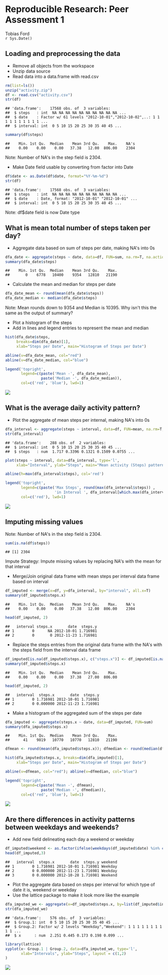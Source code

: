 # Reproducible Research: Peer Assessment 1
Tobias Ford  
`r Sys.Date()`  


## Loading and preprocessing the data

- Remove all objects from the workspace 
- Unzip data source 
- Read data into a data.frame with read.csv 


```r
rm(list=ls())
unzip("activity.zip")
df <- read.csv("activity.csv")
str(df)
```

```
## 'data.frame':	17568 obs. of  3 variables:
##  $ steps   : int  NA NA NA NA NA NA NA NA NA NA ...
##  $ date    : Factor w/ 61 levels "2012-10-01","2012-10-02",..: 1 1 1 1 1 1 1 1 1 1 ...
##  $ interval: int  0 5 10 15 20 25 30 35 40 45 ...
```

```r
summary(df$steps)
```

```
##    Min. 1st Qu.  Median    Mean 3rd Qu.    Max.    NA's 
##    0.00    0.00    0.00   37.38   12.00  806.00    2304
```
Note: Number of NA's in the step field is 2304.

- Make Date field usable by converting from factor into Date 


```r
df$date <- as.Date(df$date, format="%Y-%m-%d")
str(df)
```

```
## 'data.frame':	17568 obs. of  3 variables:
##  $ steps   : int  NA NA NA NA NA NA NA NA NA NA ...
##  $ date    : Date, format: "2012-10-01" "2012-10-01" ...
##  $ interval: int  0 5 10 15 20 25 30 35 40 45 ...
```
Note: df$date field is now Date type

## What is mean total number of steps taken per day?

- Aggregate data based on sum of steps per date, making NA's into 0s


```r
dfa_date <- aggregate(steps ~ date, data=df, FUN=sum, na.rm=T, na.action=NULL)
summary(dfa_date$steps)
```

```
##    Min. 1st Qu.  Median    Mean 3rd Qu.    Max. 
##       0    6778   10400    9354   12810   21190
```

- Calculate the mean and median for steps per date


```r
dfa_date_mean <- round(mean(dfa_date$steps))
dfa_date_median <- median(dfa_date$steps)
```

Note: Mean rounds down to 9354 and Median is 10395.
Why isn't this the same as the output of summary?

- Plot a histogram of the steps 
- Add in lines and legend entries to represent the mean and median


```r
hist(dfa_date$steps,
     breaks=dim(dfa_date)[1],
     xlab="Steps per Date", main="Histogram of Steps per Date")

abline(v=dfa_date_mean, col="red")
abline(v=dfa_date_median, col="blue")

legend('topright',
       legend=c(paste('Mean -', dfa_date_mean), 
                paste('Median -', dfa_date_median)),
       col=c('red', 'blue'), lwd=1)
```

![](PA1_template_files/figure-html/unnamed-chunk-5-1.png) 

## What is the average daily activity pattern?

- Plot the aggregate of mean steps per internal, making NA's into 0s 


```r
dfa_interval <- aggregate(steps ~ interval, data=df, FUN=mean, na.rm=T, na.action=NULL)
str(dfa_interval)
```

```
## 'data.frame':	288 obs. of  2 variables:
##  $ interval: int  0 5 10 15 20 25 30 35 40 45 ...
##  $ steps   : num  1.717 0.3396 0.1321 0.1509 0.0755 ...
```

```r
plot(steps ~ interval, data=dfa_interval, type='l',
     xlab="Interval", ylab="Steps", main="Mean activity (Steps) pattern over a Date across Intervals" )

abline(h=max(dfa_interval$steps), col='red')

legend('topright',
       legend=c(paste('Max Steps', round(max(dfa_interval$steps)) ,
                      'in Interval ', dfa_interval[which.max(dfa_interval$steps), ]$interval)),
       col=c('red'), lwd=1)
```

![](PA1_template_files/figure-html/unnamed-chunk-6-1.png) 

## Imputing missing values

Note: Number of NA's in the step field is 2304.


```r
sum(is.na(df$steps))
```

```
## [1] 2304
```

Impute Strategy: Impute missing values by replacing NA's with the mean for that interval

- Merge/Join original data frame with mean steps per interval data frame based on interval

```r
df_imputed <- merge(x=df, y=dfa_interval, by="interval", all.x=T)
summary(df_imputed$steps.x)
```

```
##    Min. 1st Qu.  Median    Mean 3rd Qu.    Max.    NA's 
##    0.00    0.00    0.00   37.38   12.00  806.00    2304
```

```r
head(df_imputed, 2)
```

```
##   interval steps.x       date  steps.y
## 1        0      NA 2012-10-01 1.716981
## 2        0       0 2012-11-23 1.716981
```
- Replace the steps entries from the original data frame with the NA's with the steps field from the interval data frame


```r
df_imputed[is.na(df_imputed$steps.x), c("steps.x")] <- df_imputed[is.na(df_imputed$steps.x), c('steps.y')]
summary(df_imputed$steps.x)
```

```
##    Min. 1st Qu.  Median    Mean 3rd Qu.    Max. 
##    0.00    0.00    0.00   37.38   27.00  806.00
```

```r
head(df_imputed, 2)
```

```
##   interval  steps.x       date  steps.y
## 1        0 1.716981 2012-10-01 1.716981
## 2        0 0.000000 2012-11-23 1.716981
```

- Make a histogram of the aggregated sum of the steps per date

```r
dfa_imputed <- aggregate(steps.x ~ date, data=df_imputed, FUN=sum)
summary(dfa_imputed$steps.x)
```

```
##    Min. 1st Qu.  Median    Mean 3rd Qu.    Max. 
##      41    9819   10770   10770   12810   21190
```

```r
dfmean <- round(mean(dfa_imputed$steps.x)); dfmedian <- round(median(dfa_imputed$steps.x))

hist(dfa_imputed$steps.x, breaks=dim(dfa_imputed)[1],
     xlab="Steps per Date", main="Histogram of Steps per Date")

abline(v=dfmean, col="red"); abline(v=dfmedian, col="blue")

legend('topright',
       legend=c(paste('Mean -', dfmean), 
                paste('Median -', dfmedian)),
       col=c('red', 'blue'), lwd=1)
```

![](PA1_template_files/figure-html/unnamed-chunk-10-1.png) 

## Are there differences in activity patterns between weekdays and weekends?

- Add new field delineating each day a weekend or weekday


```r
df_imputed$weekend <- as.factor(ifelse(weekdays(df_imputed$date) %in% c("Saturday", "Sunday"), "Weekend", "Weekday"))
head(df_imputed,3)
```

```
##   interval  steps.x       date  steps.y weekend
## 1        0 1.716981 2012-10-01 1.716981 Weekday
## 2        0 0.000000 2012-11-23 1.716981 Weekday
## 3        0 0.000000 2012-10-28 1.716981 Weekend
```

- Plot the aggregate data based on steps per interval for which type of date it is, weekend or weekday
- Use the lattice package to make it look more like the example


```r
dfa_imputed_we <- aggregate(x=df_imputed$steps.x, by=list(df_imputed$interval, df_imputed$weekend), FUN=mean)
str(dfa_imputed_we)
```

```
## 'data.frame':	576 obs. of  3 variables:
##  $ Group.1: int  0 5 10 15 20 25 30 35 40 45 ...
##  $ Group.2: Factor w/ 2 levels "Weekday","Weekend": 1 1 1 1 1 1 1 1 1 1 ...
##  $ x      : num  2.251 0.445 0.173 0.198 0.099 ...
```

```r
library(lattice)
xyplot(x~ Group.1 | Group.2, data=dfa_imputed_we, type='l',
       xlab="Intervals", ylab="Steps", layout = c(1,2)
)
```

![](PA1_template_files/figure-html/unnamed-chunk-12-1.png) 
